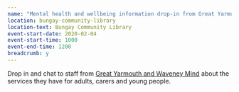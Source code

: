 ```yaml
---
name: "Mental health and wellbeing information drop-in from Great Yarmouth and Waveney Mind"
location: bungay-community-library
location-text: Bungay Community Library
event-start-date: 2020-02-04
event-start-time: 1000
event-end-time: 1200
breadcrumb: y
---
```


Drop in and chat to staff from [Great Yarmouth and Waveney Mind](https://www.gywmind.org.uk/) about the services they have for adults, carers and young people.
